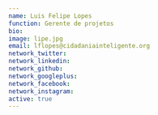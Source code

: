 ```yaml
---
name: Luis Felipe Lopes
function: Gerente de projetos
bio: 
image: lipe.jpg
email: lflopes@cidadaniainteligente.org
network_twitter: 
network_linkedin:
network_github: 
network_googleplus:
network_facebook:
network_instagram:
active: true
---
```

